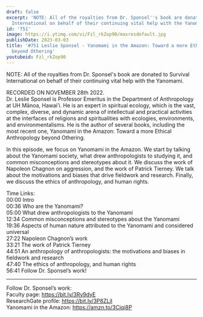 ```yaml
---
draft: false
excerpt: 'NOTE: All of the royalties from Dr. Sponsel''s book are donated to Survival
  International on behalf of their continuing vital help with the Yanomami.'
id: '751'
image: https://i.ytimg.com/vi/Fzl_rkZop90/maxresdefault.jpg
publishDate: 2023-03-03
title: '#751 Leslie Sponsel - Yanomami in the Amazon: Toward a more Ethical Anthropology
  beyond Othering'
youtubeid: Fzl_rkZop90
---
```

NOTE: All of the royalties from Dr. Sponsel's book are donated to Survival International on behalf of their continuing vital help with the Yanomami.

RECORDED ON NOVEMBER 28th 2022.  
Dr. Leslie Sponsel is Professor Emeritus in the Department of Anthropology at UH Mānoa, Hawai’i. He is an expert in spiritual ecology, which is the vast, complex, diverse, and dynamic arena of intellectual and practical activities at the interfaces of religions and spiritualities with ecologies, environments, and environmentalisms. He is the author of several books, including the most recent one, Yanomami in the Amazon: Toward a more Ethical Anthropology beyond Othering.

In this episode, we focus on Yanomami in the Amazon. We start by talking about the Yanomami society, what drew anthropologists to studying it, and common misconceptions and stereotypes about it. We discuss the work of Napoleon Chagnon on aggression, and the work of Patrick Tierney. We talk about the motivations and biases that drive fieldwork and research. Finally, we discuss the ethics of anthropology, and human rights.

Time Links:  
00:00 Intro  
00:36  Who are the Yanomami?  
05:00  What drew anthropologists to the Yanomami  
12:34  Common misconceptions and stereotypes about the Yanomami  
19:36  Aspects of human nature attributed to the Yanomami and considered universal  
27:22  Napoleon Chagnon’s work  
33:21  The work of Patrick Tierney  
44:51  An anthropology of anthropologists: the motivations and biases in fieldwork and research  
47:40  The ethics of anthropology, and human rights  
56:41  Follow Dr. Sponsel’s work!

---

Follow Dr. Sponsel’s work:  
Faculty page: https://bit.ly/3Ry9dyE  
ResearchGate profile: https://bit.ly/3P8ZLjI  
Yanomami in the Amazon: https://amzn.to/3Cjqi8P

